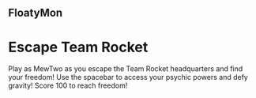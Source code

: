 ## FloatyMon

# Escape Team Rocket

Play as MewTwo as you escape the Team Rocket headquarters and find your freedom! Use the spacebar to access your psychic powers and defy gravity! Score 100 to reach freedom!



